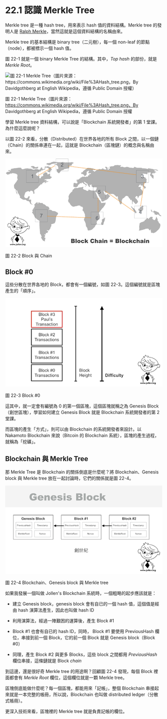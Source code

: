 # 22.1 認識 Merkle Tree

Merkle tree 是一種 hash tree，用來表示 hash 值的資料結構。Merkle tree 的發明人是 [Ralph Merkle](https://en.wikipedia.org/wiki/Ralph_Merkle)，當然這就是這個資料結構的名稱由來。

Merkle tree 的基本結構是 binary tree（二元樹），每一個 non-leaf 的節點（node），都被標示一個 hash 值。

圖 22-1 就是一個 binary Merkle Tree 的結構。其中，*Top hash* 的部份，就是 *Merkle Root*。

![圖 22-1 Merkle Tree（圖片來源：https://commons.wikimedia.org/wiki/File%3AHash_tree.png，By Davidgothberg at English Wikipedia，遵循 Public Domain 授權）](https://upload.wikimedia.org/wikipedia/commons/6/6d/Hash_tree.png)

圖 22-1 Merkle Tree（圖片來源：https://commons.wikimedia.org/wiki/File%3AHash_tree.png，By Davidgothberg at English Wikipedia，遵循 Public Domain 授權

學習 Merkle tree 資料結構，可以說是「Blockchain 系統開發者」的第 1 堂課。為什麼這麼說呢？

以圖 22-2 來看，分散（Distributed）在世界各地的所有 Block 之間，以一個鏈（Chain）的關係串連在一起，這就是 Blockchain（區塊鏈）的概念與名稱由來。

![圖 22-2 Block 與 Chain](../images/figure-22_2.jpg)

圖 22-2 Block 與 Chain

## Block #0

這些分散在世界各地的 Block，都會有一個編號，如圖 22-3。這個編號就是區塊產生的「順序」。

![圖 22-3 Block #0](../images/figure-22_3.jpg)

圖 22-3 Block #0

這其中，就一定會有編號為 0 的第一個區塊，這個區塊就稱之為 Genesis Block（創世區塊），學習如何建立 Genesis Block 就是 Blockchain 系統開發者的第 2 堂課。

而區塊的產生「方式」，則可以由 Blockchain 的系統開發者來設計。以 Nakamoto Blockchain 來說（Bitcoin 的 Blockchain 系統），區塊的產生過程，就稱為「挖礦」。

## Blockchain 與 Merkle Tree

那 Merkle Tree 是 Blockchain 的關係倒底是什麼呢？將 Blockchain、Genesis block 與 Merkle tree 放在一起討論時，它們的關係就是圖 22-4。

![圖 22-4 Blockchain、Genesis block 與 Merkle tree](../images/figure-22_4.jpg)

圖 22-4 Blockchain、Genesis block 與 Merkle tree

如果我發展一個叫做 Jollen's Blockchain 系統時，一個粗略的起步應該就是：

* 建立 Genesis block，genesis block 會有自已的一個 hash 值，這個值是經由 hash 演算法產生，因此也叫做 hash ID

* 利用演算法，經過一陣艱困的運算後，產生 Block #1

* Block #1 也會有自已的 hash ID，同時， Block #1 要使用 PreviousHash 欄位，串接到前一個 Block，它的前一個 Block 就是 Genesis block（Block #0）

* 同理，產生 Block #2 與更多 Blocks，這些 block 之間都用 *PreviousHash* 欄位串接，這條鏈就是 Block *chain*

到這邊，還是很好奇 Merkle tree 的用途啊？回顧圖 22-4 發現，每個 Block 裡面都會有 *Merkle Root* 欄位，這個欄位就是一顆 Merkle tree。

區塊倒底能做什麼呢？每一個區塊，都能用來「記帳」，整個 Blockchain 串接起來就是一本完整的帳冊，所以說，Blockchain 也叫做 distributed ledger（分散式帳冊）。

更深入技術來看，區塊裡的 Merkle tree 就是負責記帳的欄位。









